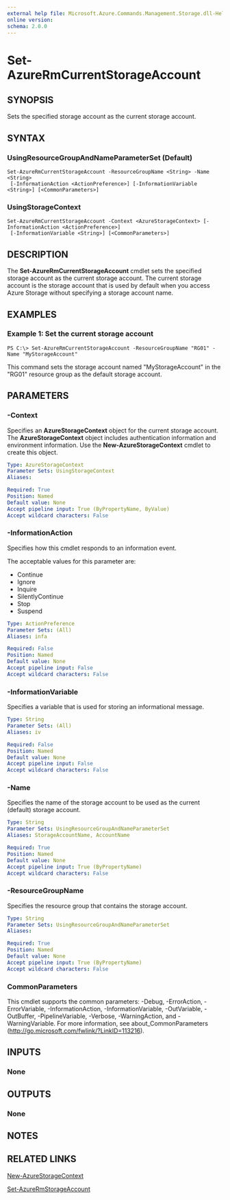 ```yaml
---
external help file: Microsoft.Azure.Commands.Management.Storage.dll-Help.xml
online version:
schema: 2.0.0
---
```


# Set-AzureRmCurrentStorageAccount

## SYNOPSIS
Sets the specified storage account as the current storage account.

## SYNTAX

### UsingResourceGroupAndNameParameterSet (Default)
```
Set-AzureRmCurrentStorageAccount -ResourceGroupName <String> -Name <String>
 [-InformationAction <ActionPreference>] [-InformationVariable <String>] [<CommonParameters>]
```

### UsingStorageContext
```
Set-AzureRmCurrentStorageAccount -Context <AzureStorageContext> [-InformationAction <ActionPreference>]
 [-InformationVariable <String>] [<CommonParameters>]
```

## DESCRIPTION
The **Set-AzureRmCurrentStorageAccount** cmdlet sets the specified storage account as the current storage account.
The current storage account is the storage account that is used by default when you access Azure Storage without specifying a storage account name.

## EXAMPLES

### Example 1: Set the current storage account
```
PS C:\> Set-AzureRmCurrentStorageAccount -ResourceGroupName "RG01" -Name "MyStorageAccount"
```

This command sets the storage account named "MyStorageAccount" in the "RG01" resource group as the default storage account.

## PARAMETERS

### -Context
Specifies an **AzureStorageContext** object for the current storage account.
The **AzureStorageContext** object includes authentication information and environment information.
Use the **New-AzureStorageContext** cmdlet to create this object.

```yaml
Type: AzureStorageContext
Parameter Sets: UsingStorageContext
Aliases:

Required: True
Position: Named
Default value: None
Accept pipeline input: True (ByPropertyName, ByValue)
Accept wildcard characters: False
```

### -InformationAction
Specifies how this cmdlet responds to an information event.

The acceptable values for this parameter are:

- Continue
- Ignore
- Inquire
- SilentlyContinue
- Stop
- Suspend

```yaml
Type: ActionPreference
Parameter Sets: (All)
Aliases: infa

Required: False
Position: Named
Default value: None
Accept pipeline input: False
Accept wildcard characters: False
```

### -InformationVariable
Specifies a variable that is used for storing an informational message.

```yaml
Type: String
Parameter Sets: (All)
Aliases: iv

Required: False
Position: Named
Default value: None
Accept pipeline input: False
Accept wildcard characters: False
```

### -Name
Specifies the name of the storage account to be used as the current (default) storage account.

```yaml
Type: String
Parameter Sets: UsingResourceGroupAndNameParameterSet
Aliases: StorageAccountName, AccountName

Required: True
Position: Named
Default value: None
Accept pipeline input: True (ByPropertyName)
Accept wildcard characters: False
```

### -ResourceGroupName
Specifies the resource group that contains the storage account.

```yaml
Type: String
Parameter Sets: UsingResourceGroupAndNameParameterSet
Aliases:

Required: True
Position: Named
Default value: None
Accept pipeline input: True (ByPropertyName)
Accept wildcard characters: False
```

### CommonParameters
This cmdlet supports the common parameters: -Debug, -ErrorAction, -ErrorVariable, -InformationAction, -InformationVariable, -OutVariable, -OutBuffer, -PipelineVariable, -Verbose, -WarningAction, and -WarningVariable. For more information, see about_CommonParameters (http://go.microsoft.com/fwlink/?LinkID=113216).

## INPUTS

### None

## OUTPUTS

### None

## NOTES

## RELATED LINKS

[New-AzureStorageContext](https://docs.microsoft.com/powershell/module/azure.storage/new-azurestoragecontext)

[Set-AzureRmStorageAccount](./Set-AzureRmStorageAccount.md)
